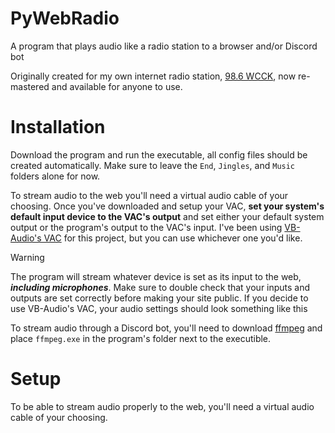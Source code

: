 # PyWebRadio
A program that plays audio like a radio station to a browser and/or Discord bot

Originally created for my own internet radio station, [98.6 WCCK](https://wcckdeadfm.com), now re-mastered and available for anyone to use.

# Installation
Download the program and run the executable, all config files should be created automatically. Make sure to leave the `End`, `Jingles`, and `Music` folders alone for now.

To stream audio to the web you'll need a virtual audio cable of your choosing. Once you've downloaded and setup your VAC, **set your system's default input device to the VAC's output** and set either your default system output or the program's output to the VAC's input. I've been using [VB-Audio's VAC](https://vb-audio.com/Cable/) for this project, but you can use whichever one you'd like.
> [!WARNING]
> The program will stream whatever device is set as its input to the web, ***including microphones***. Make sure to double check that your inputs and outputs are set correctly before making your site public.
If you decide to use VB-Audio's VAC, your audio settings should look something like this

To stream audio through a Discord bot, you'll need to download [ffmpeg](https://ffmpeg.org/) and place `ffmpeg.exe` in the program's folder next to the executible.



# Setup
To be able to stream audio properly to the web, you'll need a virtual audio cable of your choosing. 
